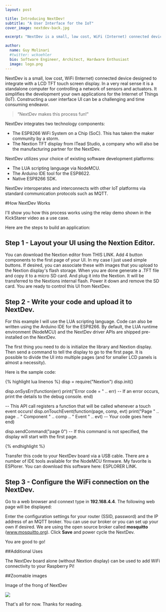 ```yaml
---
layout: post

title: Introducing NextDev!
subtitle: "A User Interface for the IoT"
cover_image: nextdev-back.jpg

excerpt: "NextDev is a small, low cost, WiFi (Internet) connected device designed to integrate with a LCD TFT touch screen display.    In a very real sense it is a standalone computer for controlling a network of sensors and actuators.   It simplifies the development your own applications for the Internet of Things (IoT)."

author:
  name: Guy Molinari
  #twitter: wckoehler
  bio: Software Engineer, Architect, Hardware Enthusiast
  image: logo.png
---
```

NextDev is a small, low cost, WiFi (Internet) connected device designed to integrate with a LCD TFT touch screen display.    In a very real sense it is a standalone computer for controlling a network of sensors and actuators.   It simplifies the development your own applications for the Internet of Things (IoT). Constructing a user interface UI can be a challenging and time consuming endeavor.

> “NextDev makes this process fun!"

NextDev integrates two technology components:

* The ESP8266 WiFi System on a Chip (SoC).  This has taken the maker community by a storm.
* The Nextion TFT display from ITead Studio, a company who will also be the manufacturing partner for the NextDev.

NextDev utilizes your choice of existing software development platforms:

* The LUA scripting language via NodeMCU.
* The Arduino IDE tool for the ESP8622.
* Native ESP8266 SDK.

NextDev interoperates and interconnects with other IoT platforms via standard communication protocols such as MQTT.

#How NextDev Works

I'll show you how this process works using the relay demo shown in the KickStarer video as a use case.

Here are the steps to build an application:

## Step 1 - Layout your UI using the Nextion Editor.
You can download the Nextion editor from THIS LINK.  Add 4 button components to the first page of your UI.  In my case I just used simple buttons.   If desired, you can associate these with images that you upload to the Nextion display's flash storage.  When you are done generate a .TFT file and copy it to a micro SD card.  And plug it into the Nextion.  It will be transferred to the Nextions internal flash.  Power it down and remove the SD card.  You are ready to control this UI from NextDev.

<!-- Image of Nextion Editor with 4 button UI -->
<!--<div class="full zoomable"><img src="{{ site.baseurl }}/images/nextdev-front.jpg"></div>-->

## Step 2 - Write your code and upload it to NextDev.
For this example I will use the LUA scripting language.  Code can also be written using the Arduino IDE for the ESP8266.  By default, the LUA runtime environment (NodeMCU) and the NextDev driver APIs are shipped pre-installed on the NextDev.  

The first thing you need to do is initialize the library and Nextion display.  Then send a command to tell the display to go to the first page.  It is possible to divide the UI into multiple pages (and for smaller LCD panels is almost a necessity).

Here is the sample code:

{% highlight lua linenos %}
disp = require("Nextion")
disp.init()

disp.onSysErr(function(err)
    print("Error code = " .. err)  -- If an error occurs, print the details to the debug console.
end)

-- This API call registers a function that will be called whenever a touch event occurs!
disp.onTouchEvent(function(page, comp, evt)
    print("Page " .. page .. " Component " .. comp .. " Event " .. evt)
    -- Your code goes here
end)

disp.sendCommand("page 0") -- If this command is not specified, the display will start with the first page.

{% endhighlight %}

Transfer this code to your NextDev board via a USB cable.  There are a number of IDE tools available for the NodeMCU firmware.  My favorite is ESPlorer.  You can download this software here:  ESPLORER LINK.



## Step 3 - Configure the WiFi connection on the NextDev.
Go to a web browser and connext type in **192.168.4.4**.  The following web page will be displayed:

<!-- Image of web page with NextDev config web page ->>
<!--<div class="full zoomable"><img src="{{ site.baseurl }}/images/nextdev-front.jpg"></div>-->

Enter the configuration settings for your router (SSID, password) and the IP address of an MQTT broker.  You can use our broker or you can set up your own if desired.   We are using the open source broker called **mosquitto** (www.mosquitto.org).  Click **Save** and power cycle the NextDev.   

You are good to go!


##Additional Uses

The NextDev board alone (without Nextion display) can be used to add WiFi connectivity to your Raspberry Pi!


##Zoomable images

Image of the frong of NextDev

<div class="full zoomable"><img src="{{ site.baseurl }}/images/nextdev-front.jpg"></div>

That's all for now. Thanks for reading.
